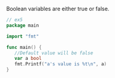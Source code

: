 Boolean variables are either true or false.

```go
// ex5
package main

import "fmt"

func main() {
   //Default value will be false
   var a bool
   fmt.Printf("a's value is %t\n", a)
}

```
